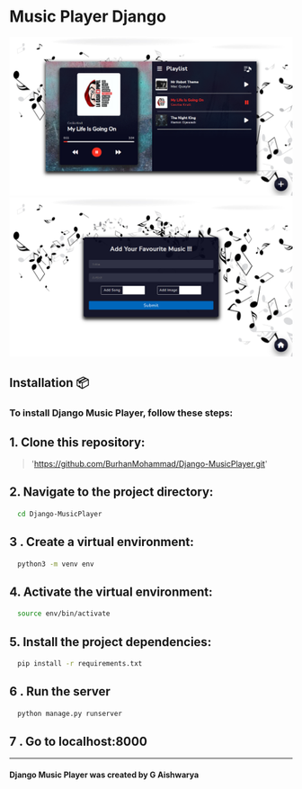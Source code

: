 # Music Player Django

<img src="https://github.com/Nevilkumar/Music_Player_Django/blob/main/Readme_Images/Image1.png" />

<img src="https://github.com/Nevilkumar/Music_Player_Django/blob/main/Readme_Images/Image2.png" />


## Installation 📦
### To install Django Music Player, follow these steps:
## 1. Clone this repository:
>'https://github.com/BurhanMohammad/Django-MusicPlayer.git'
## 2. Navigate to the project directory:

```bash
  cd Django-MusicPlayer
```
## 3 . Create a virtual environment:
```bash
  python3 -m venv env
```
## 4. Activate the virtual environment:
```bash
  source env/bin/activate
```
## 5. Install the project dependencies:
```bash
  pip install -r requirements.txt
```
## 6 . Run the server
```bash
  python manage.py runserver
```
## 7 . Go to localhost:8000
---

#### Django Music Player was created by G Aishwarya

